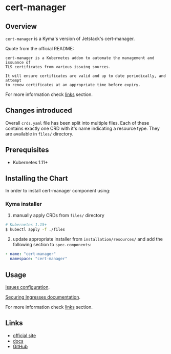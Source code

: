 # cert-manager

## Overview

`cert-manager` is a Kyma's version of Jetstack's cert-manager.

Quote from the official README:
```
cert-manager is a Kubernetes addon to automate the management and issuance of
TLS certificates from various issuing sources.

It will ensure certificates are valid and up to date periodically, and attempt
to renew certificates at an appropriate time before expiry.
```

For more information check [links](#links) section.

## Changes introduced

Overall `crds.yaml` file has been split into multiple files. Each of these contains exactly one CRD with it's name indicating a resource type. They are available in `files/` directory.

## Prerequisites

- Kubernetes 1.11+

## Installing the Chart

In order to install cert-manager component using:

### Kyma installer
1. manually apply CRDs from `files/` directory
```bash
# Kubernetes 1.15+
$ kubectl apply -f ./files
```
2. update appropriate installer from `installation/resources/` and add the following section to `spec.components`:
```yaml
- name: "cert-manager"
  namespace: "cert-manager"
```

## Usage

[Issues configuration](https://cert-manager.io/docs/configuration/).

[Securing Ingresses documentation](https://cert-manager.io/docs/usage/ingress/).

For more information check [links](#links) section.

## Links

- [official site](https://cert-manager.io)
- [docs](https://cert-manager.io/docs/)
- [GitHub](https://github.com/jetstack/cert-manager)
